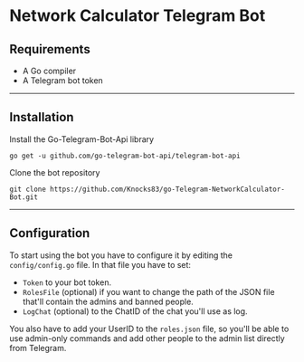 # Network Calculator Telegram Bot

## Requirements
- A Go compiler
- A Telegram bot token
---
## Installation
Install the Go-Telegram-Bot-Api library

```
go get -u github.com/go-telegram-bot-api/telegram-bot-api
```

Clone the bot repository

```
git clone https://github.com/Knocks83/go-Telegram-NetworkCalculator-Bot.git
```
---
## Configuration
To start using the bot you have to configure it by editing the `config/config.go` file. In that file you have to set:

- `Token` to your bot token.
- `RolesFile` (optional) if you want to change the path of the JSON file that'll contain the admins and banned people.
- `LogChat` (optional) to the ChatID of the chat you'll use as log.

You also have to add your UserID to the `roles.json` file, so you'll be able to use admin-only commands and add other people to the admin list directly from Telegram.
